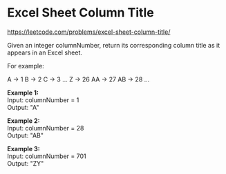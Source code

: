 # Excel Sheet Column Title
https://leetcode.com/problems/excel-sheet-column-title/

Given an integer columnNumber, return its corresponding column title as it appears in an Excel sheet.

For example:

A -> 1
B -> 2
C -> 3
...
Z -> 26
AA -> 27
AB -> 28 
...
 
<b>Example 1:</b>\
Input: columnNumber = 1\
Output: "A"

<b>Example 2:</b>\
Input: columnNumber = 28\
Output: "AB"

<b>Example 3:</b>\
Input: columnNumber = 701\
Output: "ZY"